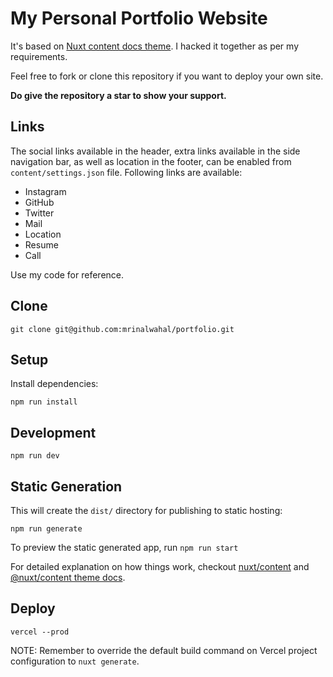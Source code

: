# My Personal Portfolio Website

It's based on [Nuxt content docs theme](https://content.nuxtjs.org/themes/docs/). I hacked it together as per my requirements.

Feel free to fork or clone this repository if you want to deploy your own site. 

**Do give the repository a star to show your support.**

## Links

The social links available in the header, extra links available in the side navigation bar, as well as location in the footer, can be enabled from `content/settings.json` file. Following links are available:

- Instagram
- GitHub
- Twitter
- Mail
- Location
- Resume
- Call

Use my code for reference.

## Clone

```
git clone git@github.com:mrinalwahal/portfolio.git
```

## Setup

Install dependencies:

```
npm run install
```

## Development

```
npm run dev
```

## Static Generation

This will create the `dist/` directory for publishing to static hosting:

```
npm run generate
```

To preview the static generated app, run `npm run start`

For detailed explanation on how things work, checkout [nuxt/content](https://content.nuxtjs.org) and [@nuxt/content theme docs](https://content.nuxtjs.org/themes-docs).

## Deploy

```
vercel --prod
```

NOTE: Remember to override the default build command on Vercel project configuration to `nuxt generate`.